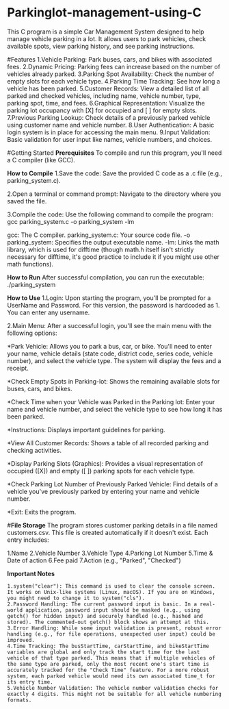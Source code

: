 # Parkinglot-management-using-C

This C program is a simple Car Management System designed to help manage vehicle parking in a lot. It allows users to park vehicles, check available spots, view parking history, and see parking instructions.

#Features
1.Vehicle Parking: Park buses, cars, and bikes with associated fees.
2.Dynamic Pricing: Parking fees can increase based on the number of vehicles already parked.
3.Parking Spot Availability: Check the number of empty slots for each vehicle type.
4.Parking Time Tracking: See how long a vehicle has been parked.
5.Customer Records: View a detailed list of all parked and checked vehicles, including name, vehicle number, type, parking spot, time, and fees.
6.Graphical Representation: Visualize the parking lot occupancy with [X] for occupied and [ ] for empty slots.
7.Previous Parking Lookup: Check details of a previously parked vehicle using customer name and vehicle number.
8.User Authentication: A basic login system is in place for accessing the main menu.
9.Input Validation: Basic validation for user input like names, vehicle numbers, and choices.

#Getting Started
**Prerequisites**
To compile and run this program, you'll need a C compiler (like GCC).

**How to Compile**
1.Save the code: Save the provided C code as a .c file (e.g., parking_system.c).

2.Open a terminal or command prompt: Navigate to the directory where you saved the file.

3.Compile the code: Use the following command to compile the program: gcc parking_system.c -o parking_system -lm

gcc: The C compiler.
parking_system.c: Your source code file.
-o parking_system: Specifies the output executable name.
-lm: Links the math library, which is used for difftime (though math.h itself isn't strictly necessary for difftime, it's good practice to include it if you might use other math functions).

**How to Run**
After successful compilation, you can run the executable: ./parking_system 

**How to Use**
1.Login: Upon starting the program, you'll be prompted for a UserName and Password.
      For this version, the password is hardcoded as 1. You can enter any username.

2.Main Menu: After a successful login, you'll see the main menu with the following options:

  *Park Vehicle: Allows you to park a bus, car, or bike. You'll need to enter your name, vehicle details (state code, district code, series code, vehicle number), and select the vehicle type. The system will display the fees and a receipt.
  
  *Check Empty Spots in Parking-lot: Shows the remaining available slots for buses, cars, and bikes.
  
  *Check Time when your Vehicle was Parked in the Parking lot: Enter your name and vehicle number, and select the vehicle type to see how long it has been parked.
  
  *Instructions: Displays important guidelines for parking.
  
  *View All Customer Records: Shows a table of all recorded parking and checking activities.
    
  *Display Parking Slots (Graphics): Provides a visual representation of occupied ([X]) and empty ([ ]) parking spots for each vehicle type.
  
  *Check Parking Lot Number of Previously Parked Vehicle: Find details of a vehicle you've previously parked by entering your name and vehicle number.
  
  *Exit: Exits the program.
  
#**File Storage**
The program stores customer parking details in a file named customers.csv. This file is created automatically if it doesn't exist. Each entry includes:

1.Name
2.Vehicle Number
3.Vehicle Type
4.Parking Lot Number
5.Time & Date of action
6.Fee paid
7.Action (e.g., "Parked", "Checked")

**Important Notes**

    1.system("clear"): This command is used to clear the console screen. It works on Unix-like systems (Linux, macOS). If you are on Windows, you might need to change it to system("cls").
    2.Password Handling: The current password input is basic. In a real-world application, password input should be masked (e.g., using getch() for hidden input) and securely handled (e.g., hashed and stored). The commented-out getch() block shows an attempt at this.
    3.Error Handling: While some input validation is present, robust error handling (e.g., for file operations, unexpected user input) could be improved.
    4.Time Tracking: The busStartTime, carStartTime, and bikeStartTime variables are global and only track the start time for the last vehicle of that type parked. This means that if multiple vehicles of the same type are parked, only the most recent one's start time is accurately tracked for the "Check Time" feature. For a more robust system, each parked vehicle would need its own associated time_t for its entry time.
    5.Vehicle Number Validation: The vehicle number validation checks for exactly 4 digits. This might not be suitable for all vehicle numbering formats.
